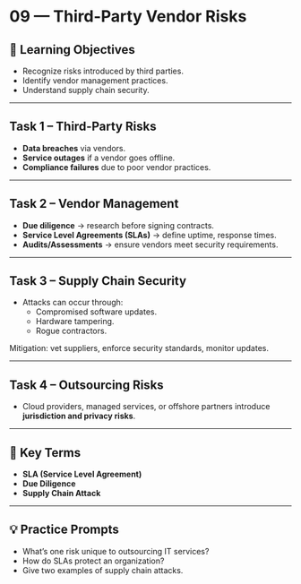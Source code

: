 # 09 — Third-Party Vendor Risks

## 🎯 Learning Objectives
- Recognize risks introduced by third parties.  
- Identify vendor management practices.  
- Understand supply chain security.  

---

## Task 1 – Third-Party Risks
- **Data breaches** via vendors.  
- **Service outages** if a vendor goes offline.  
- **Compliance failures** due to poor vendor practices.  

---

## Task 2 – Vendor Management
- **Due diligence** → research before signing contracts.  
- **Service Level Agreements (SLAs)** → define uptime, response times.  
- **Audits/Assessments** → ensure vendors meet security requirements.  

---

## Task 3 – Supply Chain Security
- Attacks can occur through:  
  - Compromised software updates.  
  - Hardware tampering.  
  - Rogue contractors.  

Mitigation: vet suppliers, enforce security standards, monitor updates.  

---

## Task 4 – Outsourcing Risks
- Cloud providers, managed services, or offshore partners introduce **jurisdiction and privacy risks**.  

---

## 📝 Key Terms
- **SLA (Service Level Agreement)**  
- **Due Diligence**  
- **Supply Chain Attack**  

---

## 💡 Practice Prompts
- What’s one risk unique to outsourcing IT services?  
- How do SLAs protect an organization?  
- Give two examples of supply chain attacks.  


